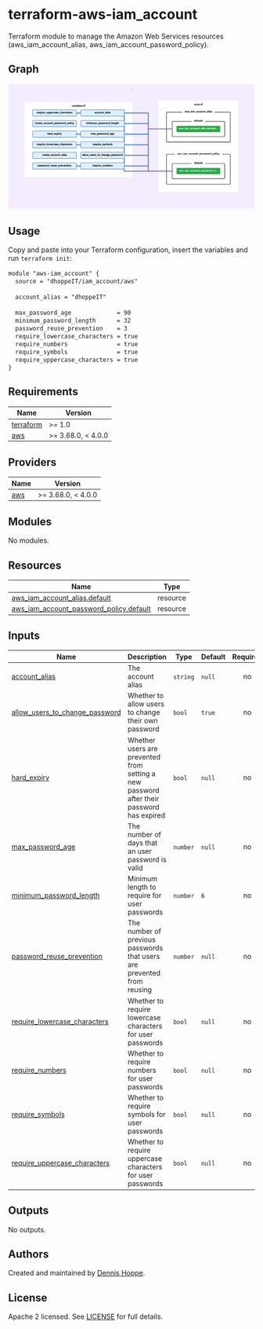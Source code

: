# terraform-aws-iam_account

Terraform module to manage the Amazon Web Services resources (aws_iam_account_alias, aws_iam_account_password_policy).

## Graph

![Graph](https://github.com/dhoppeIT/terraform-aws-iam_account/blob/main/rover.png)

## Usage

Copy and paste into your Terraform configuration, insert the variables and run ```terraform init```:

```hcl
module "aws-iam_account" {
  source = "dhoppeIT/iam_account/aws"

  account_alias = "dhoppeIT"

  max_password_age             = 90
  minimum_password_length      = 32
  password_reuse_prevention    = 3
  require_lowercase_characters = true
  require_numbers              = true
  require_symbols              = true
  require_uppercase_characters = true
}
```

<!--- BEGIN_TF_DOCS --->
## Requirements

| Name | Version |
|------|---------|
| <a name="requirement_terraform"></a> [terraform](#requirement\_terraform) | >= 1.0 |
| <a name="requirement_aws"></a> [aws](#requirement\_aws) | >= 3.68.0, < 4.0.0 |

## Providers

| Name | Version |
|------|---------|
| <a name="provider_aws"></a> [aws](#provider\_aws) | >= 3.68.0, < 4.0.0 |

## Modules

No modules.

## Resources

| Name | Type |
|------|------|
| [aws_iam_account_alias.default](https://registry.terraform.io/providers/hashicorp/aws/latest/docs/resources/iam_account_alias) | resource |
| [aws_iam_account_password_policy.default](https://registry.terraform.io/providers/hashicorp/aws/latest/docs/resources/iam_account_password_policy) | resource |

## Inputs

| Name | Description | Type | Default | Required |
|------|-------------|------|---------|:--------:|
| <a name="input_account_alias"></a> [account\_alias](#input\_account\_alias) | The account alias | `string` | `null` | no |
| <a name="input_allow_users_to_change_password"></a> [allow\_users\_to\_change\_password](#input\_allow\_users\_to\_change\_password) | Whether to allow users to change their own password | `bool` | `true` | no |
| <a name="input_hard_expiry"></a> [hard\_expiry](#input\_hard\_expiry) | Whether users are prevented from setting a new password after their password has expired | `bool` | `null` | no |
| <a name="input_max_password_age"></a> [max\_password\_age](#input\_max\_password\_age) | The number of days that an user password is valid | `number` | `null` | no |
| <a name="input_minimum_password_length"></a> [minimum\_password\_length](#input\_minimum\_password\_length) | Minimum length to require for user passwords | `number` | `6` | no |
| <a name="input_password_reuse_prevention"></a> [password\_reuse\_prevention](#input\_password\_reuse\_prevention) | The number of previous passwords that users are prevented from reusing | `number` | `null` | no |
| <a name="input_require_lowercase_characters"></a> [require\_lowercase\_characters](#input\_require\_lowercase\_characters) | Whether to require lowercase characters for user passwords | `bool` | `null` | no |
| <a name="input_require_numbers"></a> [require\_numbers](#input\_require\_numbers) | Whether to require numbers for user passwords | `bool` | `null` | no |
| <a name="input_require_symbols"></a> [require\_symbols](#input\_require\_symbols) | Whether to require symbols for user passwords | `bool` | `null` | no |
| <a name="input_require_uppercase_characters"></a> [require\_uppercase\_characters](#input\_require\_uppercase\_characters) | Whether to require uppercase characters for user passwords | `bool` | `null` | no |

## Outputs

No outputs.

<!--- END_TF_DOCS --->

## Authors

Created and maintained by [Dennis Hoppe](https://github.com/dhoppeIT/).

## License

Apache 2 licensed. See [LICENSE](https://github.com/dhoppeIT/terraform-aws-iam_account/blob/main/LICENSE) for full details.
